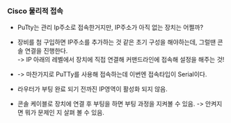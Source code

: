 ### Cisco 물리적 접속

- PuTty는 관리 Ip주소로 접속한거지만, IP주소가 아직 없는 장치는 어쩔까?

- 장비를 첨 구입하면 IP주소를 추가하는 것 같은 초기 구성을 해야하는데, 그럴땐 콘솔 연결을 진행한다.  
   -> IP 아래의 레벨에서 장치에 직접 연결해 커맨드라인에 접속해 설정을 해주는 것! 

- -> 마찬가지로 PuTTy를 사용해 접속하는데 이번엔 접속타입이 Serial이다.

- 라우터가 부팅 완료 되기 전까진 IP영역이 활성화 되지 않음.

- 콘솔 케이블로 장치에 연결 후 부팅을 하면 부팅 과정을 지켜볼 수 있음. -> 안켜지면 뭐가 문제인 지 살펴 볼 수 있음.
